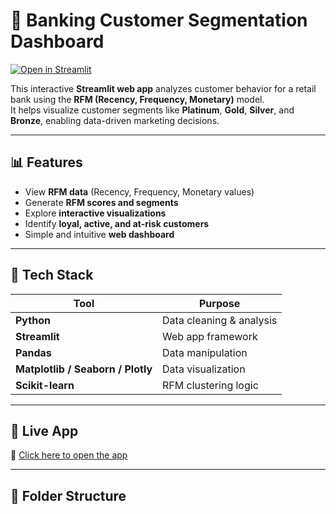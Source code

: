 # 🏦 Banking Customer Segmentation Dashboard  

[![Open in Streamlit](https://static.streamlit.io/badges/streamlit_badge_black_white.svg)](https://bankingproject-jtusgvuvyjdjrhe6gijozt.streamlit.app/)

This interactive **Streamlit web app** analyzes customer behavior for a retail bank using the **RFM (Recency, Frequency, Monetary)** model.  
It helps visualize customer segments like **Platinum**, **Gold**, **Silver**, and **Bronze**, enabling data-driven marketing decisions.

---

## 📊 Features
- View **RFM data** (Recency, Frequency, Monetary values)
- Generate **RFM scores and segments**
- Explore **interactive visualizations**
- Identify **loyal, active, and at-risk customers**
- Simple and intuitive **web dashboard**

---

## 🧠 Tech Stack
| Tool | Purpose |
|------|----------|
| **Python** | Data cleaning & analysis |
| **Streamlit** | Web app framework |
| **Pandas** | Data manipulation |
| **Matplotlib / Seaborn / Plotly** | Data visualization |
| **Scikit-learn** | RFM clustering logic |

---

## 🚀 Live App
🔗 [Click here to open the app](https://bankingproject-jtusgvuvyjdjrhe6gijozt.streamlit.app/)

---

## 🧩 Folder Structure

